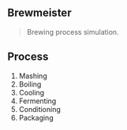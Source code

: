 Brewmeister
-----------
>Brewing process simulation.

Process
-------
1. Mashing
2. Boiling
3. Cooling
4. Fermenting
5. Conditioning
6. Packaging
